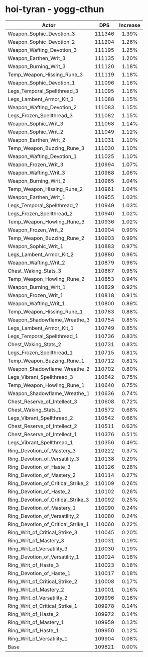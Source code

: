 # hoi-tyran - yogg-cthun
| Actor | DPS | Increase |
|---|:---:|:---:|
|Weapon_Sophic_Devotion_3|111346|1.39%|
|Weapon_Sophic_Devotion_2|111204|1.26%|
|Weapon_Wafting_Devotion_3|111195|1.25%|
|Weapon_Earthen_Writ_3|111135|1.20%|
|Weapon_Burning_Writ_3|111120|1.18%|
|Temp_Weapon_Hissing_Rune_3|111119|1.18%|
|Weapon_Sophic_Devotion_1|111096|1.16%|
|Legs_Temporal_Spellthread_3|111095|1.16%|
|Legs_Lambent_Armor_Kit_3|111088|1.15%|
|Weapon_Wafting_Devotion_2|111083|1.15%|
|Legs_Frozen_Spellthread_3|111082|1.15%|
|Weapon_Sophic_Writ_3|111068|1.14%|
|Weapon_Sophic_Writ_2|111049|1.12%|
|Weapon_Earthen_Writ_2|111031|1.10%|
|Temp_Weapon_Buzzing_Rune_3|111030|1.10%|
|Weapon_Wafting_Devotion_1|111025|1.10%|
|Weapon_Frozen_Writ_3|110994|1.07%|
|Weapon_Wafting_Writ_3|110988|1.06%|
|Weapon_Burning_Writ_2|110965|1.04%|
|Temp_Weapon_Hissing_Rune_2|110961|1.04%|
|Weapon_Earthen_Writ_1|110955|1.03%|
|Legs_Temporal_Spellthread_2|110949|1.03%|
|Legs_Frozen_Spellthread_2|110940|1.02%|
|Temp_Weapon_Howling_Rune_3|110936|1.02%|
|Weapon_Frozen_Writ_2|110904|0.99%|
|Temp_Weapon_Buzzing_Rune_2|110903|0.99%|
|Weapon_Sophic_Writ_1|110883|0.97%|
|Legs_Lambent_Armor_Kit_2|110880|0.96%|
|Weapon_Wafting_Writ_2|110879|0.96%|
|Chest_Waking_Stats_3|110867|0.95%|
|Temp_Weapon_Howling_Rune_2|110853|0.94%|
|Weapon_Burning_Writ_1|110829|0.92%|
|Weapon_Frozen_Writ_1|110818|0.91%|
|Weapon_Wafting_Writ_1|110800|0.89%|
|Temp_Weapon_Hissing_Rune_1|110783|0.88%|
|Weapon_Shadowflame_Wreathe_3|110754|0.85%|
|Legs_Lambent_Armor_Kit_1|110749|0.85%|
|Legs_Temporal_Spellthread_1|110736|0.83%|
|Chest_Waking_Stats_2|110731|0.83%|
|Legs_Frozen_Spellthread_1|110715|0.81%|
|Temp_Weapon_Buzzing_Rune_1|110712|0.81%|
|Weapon_Shadowflame_Wreathe_2|110702|0.80%|
|Legs_Vibrant_Spellthread_3|110642|0.75%|
|Temp_Weapon_Howling_Rune_1|110640|0.75%|
|Weapon_Shadowflame_Wreathe_1|110636|0.74%|
|Chest_Reserve_of_Intellect_3|110608|0.72%|
|Chest_Waking_Stats_1|110572|0.68%|
|Legs_Vibrant_Spellthread_2|110542|0.66%|
|Chest_Reserve_of_Intellect_2|110511|0.63%|
|Chest_Reserve_of_Intellect_1|110376|0.51%|
|Legs_Vibrant_Spellthread_1|110356|0.49%|
|Ring_Devotion_of_Mastery_3|110222|0.37%|
|Ring_Devotion_of_Versatility_3|110138|0.29%|
|Ring_Devotion_of_Haste_3|110126|0.28%|
|Ring_Devotion_of_Mastery_2|110114|0.27%|
|Ring_Devotion_of_Critical_Strike_2|110109|0.26%|
|Ring_Devotion_of_Haste_2|110102|0.26%|
|Ring_Devotion_of_Critical_Strike_3|110092|0.25%|
|Ring_Devotion_of_Mastery_1|110090|0.24%|
|Ring_Devotion_of_Versatility_2|110080|0.24%|
|Ring_Devotion_of_Critical_Strike_1|110060|0.22%|
|Ring_Writ_of_Critical_Strike_3|110045|0.20%|
|Ring_Writ_of_Mastery_3|110031|0.19%|
|Ring_Writ_of_Versatility_3|110030|0.19%|
|Ring_Devotion_of_Versatility_1|110024|0.18%|
|Ring_Writ_of_Haste_3|110023|0.18%|
|Ring_Devotion_of_Haste_1|110017|0.18%|
|Ring_Writ_of_Critical_Strike_2|110008|0.17%|
|Ring_Writ_of_Mastery_2|110001|0.16%|
|Ring_Writ_of_Versatility_2|109996|0.16%|
|Ring_Writ_of_Critical_Strike_1|109978|0.14%|
|Ring_Writ_of_Haste_2|109972|0.14%|
|Ring_Writ_of_Mastery_1|109959|0.13%|
|Ring_Writ_of_Haste_1|109950|0.12%|
|Ring_Writ_of_Versatility_1|109904|0.08%|
|Base|109821|0.00%|
